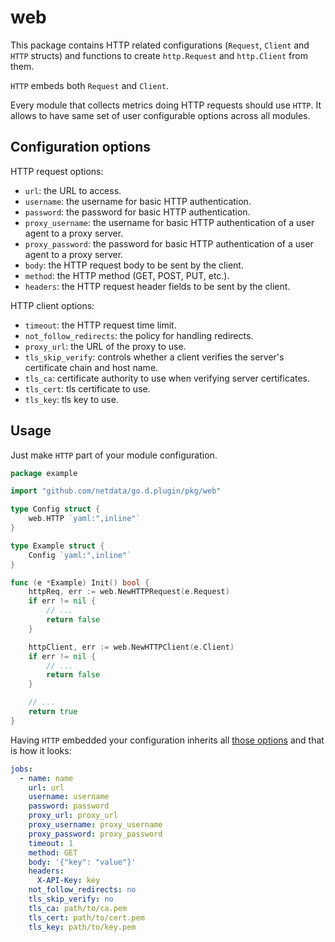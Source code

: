 # web

This package contains HTTP related configurations (`Request`, `Client` and `HTTP` structs) and functions to
create `http.Request` and `http.Client` from them.

`HTTP` embeds both `Request` and `Client`. 

Every module that collects metrics doing HTTP requests should use `HTTP`.
It allows to have same set of user configurable options across all modules.

## Configuration options

HTTP request options:

-   `url`: the URL to access.
-   `username`: the username for basic HTTP authentication.
-   `password`: the password for basic HTTP authentication.
-   `proxy_username`: the username for basic HTTP authentication of a user agent to a proxy server.
-   `proxy_password`: the password for basic HTTP authentication of a user agent to a proxy server.
-   `body`: the HTTP request body to be sent by the client.
-   `method`: the HTTP method (GET, POST, PUT, etc.).
-   `headers`: the HTTP request header fields to be sent by the client.

HTTP client options:

-   `timeout`: the HTTP request time limit.
-   `not_follow_redirects`: the policy for handling redirects.
-   `proxy_url`: the URL of the proxy to use.
-   `tls_skip_verify`: controls whether a client verifies the server's certificate chain and host name.
-   `tls_ca`: certificate authority to use when verifying server certificates.
-   `tls_cert`: tls certificate to use.
-   `tls_key`: tls key to use.

## Usage

Just make `HTTP` part of your module configuration.

```go
package example

import "github.com/netdata/go.d.plugin/pkg/web"

type Config struct {
	web.HTTP `yaml:",inline"`
}

type Example struct {
	Config `yaml:",inline"`
}

func (e *Example) Init() bool {
	httpReq, err := web.NewHTTPRequest(e.Request)
	if err != nil {
		// ...
		return false
	}

	httpClient, err := web.NewHTTPClient(e.Client)
	if err != nil {
		// ...
		return false
	}

	// ...
	return true
}
```

Having `HTTP` embedded your configuration inherits all [those options](#configuration-options) and that is how it looks:

```yaml
jobs:
  - name: name
    url: url
    username: username
    password: password
    proxy_url: proxy_url
    proxy_username: proxy_username
    proxy_password: proxy_password
    timeout: 1
    method: GET
    body: '{"key": "value"}'
    headers:
      X-API-Key: key
    not_follow_redirects: no
    tls_skip_verify: no
    tls_ca: path/to/ca.pem
    tls_cert: path/to/cert.pem
    tls_key: path/to/key.pem
```
